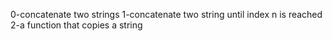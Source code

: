 0-concatenate two strings
1-concatenate two string until index n is reached
2-a function that copies a string
